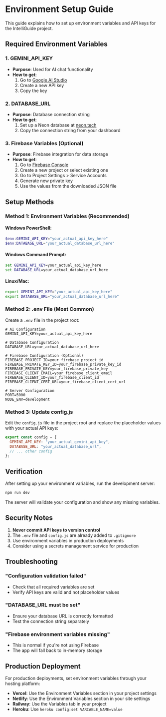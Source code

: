 # Environment Setup Guide

This guide explains how to set up environment variables and API keys for the IntelliGuide project.

## Required Environment Variables

### 1. GEMINI_API_KEY
- **Purpose**: Used for AI chat functionality
- **How to get**: 
  1. Go to [Google AI Studio](https://makersuite.google.com/app/apikey)
  2. Create a new API key
  3. Copy the key

### 2. DATABASE_URL
- **Purpose**: Database connection string
- **How to get**: 
  1. Set up a Neon database at [neon.tech](https://neon.tech)
  2. Copy the connection string from your dashboard

### 3. Firebase Variables (Optional)
- **Purpose**: Firebase integration for data storage
- **How to get**: 
  1. Go to [Firebase Console](https://console.firebase.google.com/)
  2. Create a new project or select existing one
  3. Go to Project Settings > Service Accounts
  4. Generate new private key
  5. Use the values from the downloaded JSON file

## Setup Methods

### Method 1: Environment Variables (Recommended)

#### Windows PowerShell:
```powershell
$env:GEMINI_API_KEY="your_actual_api_key_here"
$env:DATABASE_URL="your_actual_database_url_here"
```

#### Windows Command Prompt:
```cmd
set GEMINI_API_KEY=your_actual_api_key_here
set DATABASE_URL=your_actual_database_url_here
```

#### Linux/Mac:
```bash
export GEMINI_API_KEY="your_actual_api_key_here"
export DATABASE_URL="your_actual_database_url_here"
```

### Method 2: .env File (Most Common)

Create a `.env` file in the project root:

```env
# AI Configuration
GEMINI_API_KEY=your_actual_api_key_here

# Database Configuration
DATABASE_URL=your_actual_database_url_here

# Firebase Configuration (Optional)
FIREBASE_PROJECT_ID=your_firebase_project_id
FIREBASE_PRIVATE_KEY_ID=your_firebase_private_key_id
FIREBASE_PRIVATE_KEY=your_firebase_private_key
FIREBASE_CLIENT_EMAIL=your_firebase_client_email
FIREBASE_CLIENT_ID=your_firebase_client_id
FIREBASE_CLIENT_CERT_URL=your_firebase_client_cert_url

# Server Configuration
PORT=5000
NODE_ENV=development
```

### Method 3: Update config.js

Edit the `config.js` file in the project root and replace the placeholder values with your actual API keys:

```javascript
export const config = {
  GEMINI_API_KEY: "your_actual_gemini_api_key",
  DATABASE_URL: "your_actual_database_url",
  // ... other config
};
```

## Verification

After setting up your environment variables, run the development server:

```bash
npm run dev
```

The server will validate your configuration and show any missing variables.

## Security Notes

1. **Never commit API keys to version control**
2. The `.env` file and `config.js` are already added to `.gitignore`
3. Use environment variables in production deployments
4. Consider using a secrets management service for production

## Troubleshooting

### "Configuration validation failed"
- Check that all required variables are set
- Verify API keys are valid and not placeholder values

### "DATABASE_URL must be set"
- Ensure your database URL is correctly formatted
- Test the connection string separately

### "Firebase environment variables missing"
- This is normal if you're not using Firebase
- The app will fall back to in-memory storage

## Production Deployment

For production deployments, set environment variables through your hosting platform:

- **Vercel**: Use the Environment Variables section in your project settings
- **Netlify**: Use the Environment Variables section in your site settings
- **Railway**: Use the Variables tab in your project
- **Heroku**: Use `heroku config:set VARIABLE_NAME=value` 